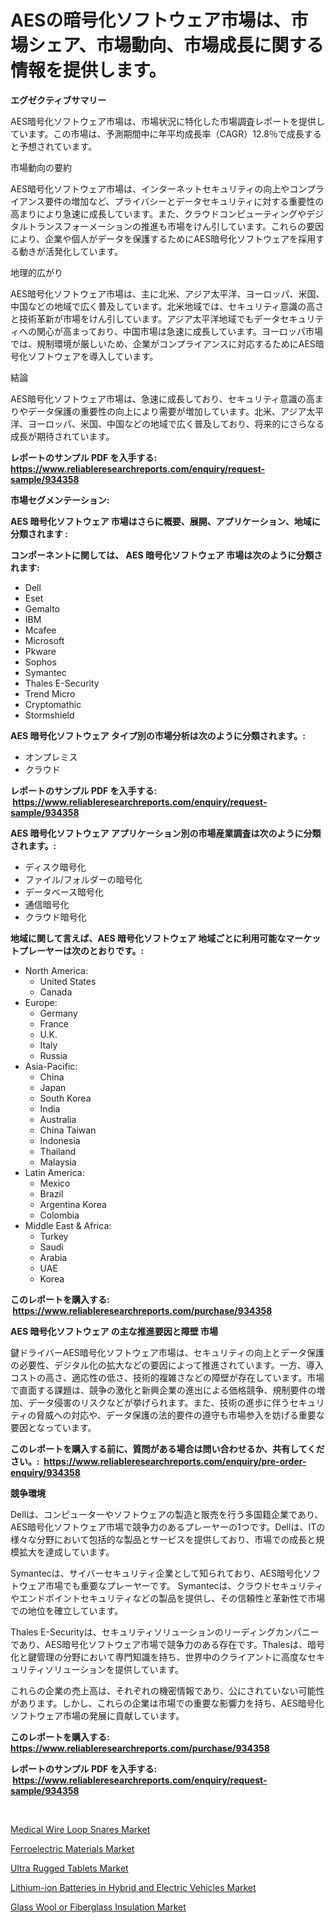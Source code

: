 <p><h1>AESの暗号化ソフトウェア市場は、市場シェア、市場動向、市場成長に関する情報を提供します。</h1></p><p><strong>エグゼクティブサマリー</strong></p>
<p><p>AES暗号化ソフトウェア市場は、市場状況に特化した市場調査レポートを提供しています。この市場は、予測期間中に年平均成長率（CAGR）12.8％で成長すると予想されています。</p><p>市場動向の要約</p><p>AES暗号化ソフトウェア市場は、インターネットセキュリティの向上やコンプライアンス要件の増加など、プライバシーとデータセキュリティに対する重要性の高まりにより急速に成長しています。また、クラウドコンピューティングやデジタルトランスフォーメーションの推進も市場をけん引しています。これらの要因により、企業や個人がデータを保護するためにAES暗号化ソフトウェアを採用する動きが活発化しています。</p><p>地理的広がり</p><p>AES暗号化ソフトウェア市場は、主に北米、アジア太平洋、ヨーロッパ、米国、中国などの地域で広く普及しています。北米地域では、セキュリティ意識の高さと技術革新が市場をけん引しています。アジア太平洋地域でもデータセキュリティへの関心が高まっており、中国市場は急速に成長しています。ヨーロッパ市場では、規制環境が厳しいため、企業がコンプライアンスに対応するためにAES暗号化ソフトウェアを導入しています。</p><p>結論</p><p>AES暗号化ソフトウェア市場は、急速に成長しており、セキュリティ意識の高まりやデータ保護の重要性の向上により需要が増加しています。北米、アジア太平洋、ヨーロッパ、米国、中国などの地域で広く普及しており、将来的にさらなる成長が期待されています。</p></p>
<p><strong>レポートのサンプル PDF を入手する: <a href="https://www.reliableresearchreports.com/enquiry/request-sample/934358">https://www.reliableresearchreports.com/enquiry/request-sample/934358</a></strong></p>
<p><strong>市場セグメンテーション:</strong></p>
<p><strong> AES 暗号化ソフトウェア 市場はさらに概要、展開、アプリケーション、地域に分類されます :</strong></p>
<p><strong>コンポーネントに関しては、 AES 暗号化ソフトウェア 市場は次のように分類されます: &nbsp;</strong></p>
<p><ul><li>Dell</li><li>Eset</li><li>Gemalto</li><li>IBM</li><li>Mcafee</li><li>Microsoft</li><li>Pkware</li><li>Sophos</li><li>Symantec</li><li>Thales E-Security</li><li>Trend Micro</li><li>Cryptomathic</li><li>Stormshield</li></ul></p>
<p><strong> AES 暗号化ソフトウェア タイプ別の市場分析は次のように分類されます。:</strong></p>
<p><ul><li>オンプレミス</li><li>クラウド</li></ul></p>
<p><strong>レポートのサンプル PDF を入手する: &nbsp;<a href="https://www.reliableresearchreports.com/enquiry/request-sample/934358">https://www.reliableresearchreports.com/enquiry/request-sample/934358</a></strong></p>
<p><strong> AES 暗号化ソフトウェア アプリケーション別の市場産業調査は次のように分類されます。:</strong></p>
<p><ul><li>ディスク暗号化</li><li>ファイル/フォルダーの暗号化</li><li>データベース暗号化</li><li>通信暗号化</li><li>クラウド暗号化</li></ul></p>
<p><strong>地域に関して言えば、AES 暗号化ソフトウェア 地域ごとに利用可能なマーケットプレーヤーは次のとおりです。:</strong></p>
<p><ul>
    <li>
        North America:
        <ul>
            <li>United States</li>
            <li>Canada</li>
        </ul>
    </li>
    <li>
        Europe:
        <ul>
            <li>Germany</li>
            <li>France</li>
            <li>U.K.</li>
            <li>Italy</li>
            <li>Russia</li>
        </ul>
    </li>
    <li>
        Asia-Pacific:
        <ul>
            <li>China</li>
            <li>Japan</li>
            <li>South Korea</li>
            <li>India</li>
            <li>Australia</li>
            <li>China Taiwan</li>
            <li>Indonesia</li>
            <li>Thailand</li>
            <li>Malaysia</li>
        </ul>
    </li>
    <li>
        Latin America:
        <ul>
            <li>Mexico</li>
            <li>Brazil</li>
            <li>Argentina Korea</li>
            <li>Colombia</li>
        </ul>
    </li>
    <li>
        Middle East & Africa:
        <ul>
            <li>Turkey</li>
            <li>Saudi</li>
            <li>Arabia</li>
            <li>UAE</li>
            <li>Korea</li>
        </ul>
    </li>
    </ul></p>
<p><strong>このレポートを購入する: &nbsp;<a href="https://www.reliableresearchreports.com/purchase/934358">https://www.reliableresearchreports.com/purchase/934358</a></strong></p>
<p><strong>AES 暗号化ソフトウェア の主な推進要因と障壁 市場</strong></p>
<p><p>鍵ドライバーAES暗号化ソフトウェア市場は、セキュリティの向上とデータ保護の必要性、デジタル化の拡大などの要因によって推進されています。一方、導入コストの高さ、適応性の低さ、技術的複雑さなどの障壁が存在しています。市場で直面する課題は、競争の激化と新興企業の進出による価格競争、規制要件の増加、データ侵害のリスクなどが挙げられます。また、技術の進歩に伴うセキュリティの脅威への対応や、データ保護の法的要件の遵守も市場参入を妨げる重要な要因となっています。</p></p>
<p><strong>このレポートを購入する前に、質問がある場合は問い合わせるか、共有してください。:&nbsp; <a href="https://www.reliableresearchreports.com/enquiry/pre-order-enquiry/934358">https://www.reliableresearchreports.com/enquiry/pre-order-enquiry/934358</a></strong></p>
<p><strong>競争環境</strong></p>
<p><p>Dellは、コンピューターやソフトウェアの製造と販売を行う多国籍企業であり、AES暗号化ソフトウェア市場で競争力のあるプレーヤーの1つです。Dellは、ITの様々な分野において包括的な製品とサービスを提供しており、市場での成長と規模拡大を達成しています。</p><p>Symantecは、サイバーセキュリティ企業として知られており、AES暗号化ソフトウェア市場でも重要なプレーヤーです。 Symantecは、クラウドセキュリティやエンドポイントセキュリティなどの製品を提供し、その信頼性と革新性で市場での地位を確立しています。</p><p>Thales E-Securityは、セキュリティソリューションのリーディングカンパニーであり、AES暗号化ソフトウェア市場で競争力のある存在です。Thalesは、暗号化と鍵管理の分野において専門知識を持ち、世界中のクライアントに高度なセキュリティソリューションを提供しています。</p><p>これらの企業の売上高は、それぞれの機密情報であり、公にされていない可能性があります。しかし、これらの企業は市場での重要な影響力を持ち、AES暗号化ソフトウェア市場の発展に貢献しています。</p></p>
<p><strong>このレポートを購入する: &nbsp; <a href="https://www.reliableresearchreports.com/purchase/934358">https://www.reliableresearchreports.com/purchase/934358</a></strong></p>
<p><strong>レポートのサンプル PDF を入手する: &nbsp;<a href="https://www.reliableresearchreports.com/enquiry/request-sample/934358">https://www.reliableresearchreports.com/enquiry/request-sample/934358</a></strong><strong></strong></p>
<p>&nbsp;</p>
<p><p><a href="https://github.com/Sinjinluong3e0awx2m195k76/Market-Research-Report-List-1/blob/main/medical-wire-loop-snares-market.md">Medical Wire Loop Snares Market</a></p><p><a href="https://view.publitas.com/reportprime-1/decoding-the-ferroelectric-materials-market-a-deep-dive-into-the-latest-market-trends-market-segmentation-and-competitive-analysis/">Ferroelectric Materials Market</a></p><p><a href="https://github.com/shotows/Market-Research-Report-List-1/blob/main/ultra-rugged-tablets-market.md">Ultra Rugged Tablets Market</a></p><p><a href="https://confirmed-shield-e13.notion.site/Lithium-ion-Batteries-in-Hybrid-and-Electric-Vehicles-Market-Centers-on-Aspects-such-as-Market-Grow-a2c2aae1ad384facac449a3e78bf5de4">Lithium-ion Batteries in Hybrid and Electric Vehicles Market</a></p><p><a href="https://funky-papaya-cf4.notion.site/Glass-Wool-or-Fiberglass-Insulation-Market-Size-Share-Trends-Analysis-Report-By-Material-By-Type-f27aa99e8e994fd983e721fcb6755d4e">Glass Wool or Fiberglass Insulation Market</a></p></p>